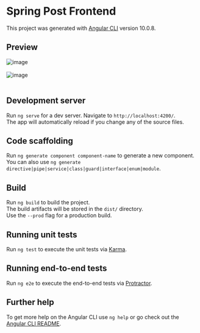 # Spring Post Frontend
This project was generated with [Angular CLI](https://github.com/angular/angular-cli) version 10.0.8.<br/>
## Preview
![image](https://github.com/yen-tingLin/v2-spring-post-frontend/blob/master/imag-resize.jpg)<br/><br/>
![image](https://github.com/yen-tingLin/v2-spring-post-frontend/blob/master/image2-resize.jpg)<br/><br/>
## Development server
Run `ng serve` for a dev server. Navigate to `http://localhost:4200/`.<br/> 
The app will automatically reload if you change any of the source files.<br/>
## Code scaffolding
Run `ng generate component component-name` to generate a new component.<br/> 
You can also use `ng generate directive|pipe|service|class|guard|interface|enum|module`.<br/>
## Build
Run `ng build` to build the project.<br/> 
The build artifacts will be stored in the `dist/` directory.<br/> 
Use the `--prod` flag for a production build.<br/>
## Running unit tests
Run `ng test` to execute the unit tests via [Karma](https://karma-runner.github.io).<br/>
## Running end-to-end tests
Run `ng e2e` to execute the end-to-end tests via [Protractor](http://www.protractortest.org/).<br/>
## Further help
To get more help on the Angular CLI use `ng help` or go check out the [Angular CLI README](https://github.com/angular/angular-cli/blob/master/README.md).<br/>
